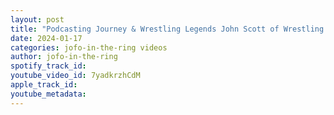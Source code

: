 ```yaml
---
layout: post
title: "Podcasting Journey & Wrestling Legends John Scott of Wrestling with Johners Podcast : #124"
date: 2024-01-17
categories: jofo-in-the-ring videos
author: jofo-in-the-ring
spotify_track_id: 
youtube_video_id: 7yadkrzhCdM
apple_track_id: 
youtube_metadata: 
---
```


